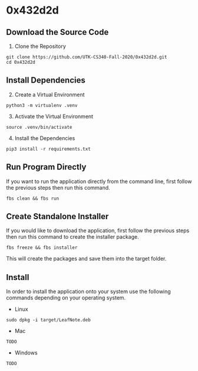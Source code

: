 # 0x432d2d


## Download the Source Code

1. Clone the Repository 
```
git clone https://github.com/UTK-CS340-Fall-2020/0x432d2d.git
cd 0x432d2d
```

## Install Dependencies

2. Create a Virtual Environment
```
python3 -m virtualenv .venv
```

3. Activate the Virtual Environment
```
source .venv/bin/activate
```

4. Install the Dependencies
```
pip3 install -r requirements.txt
```

## Run Program Directly
If you want to run the application directly from the command line, first follow the previous steps then run this command.
```
fbs clean && fbs run
```

## Create Standalone Installer
If you would like to download the application, first follow the previous steps then run this command to create the installer package. 
```
fbs freeze && fbs installer 
```
This will create the packages and save them into the target folder.

## Install
In order to install the application onto your system use the following commands depending on your operating system.

- Linux 
```
sudo dpkg -i target/LeafNote.deb
```

- Mac
```
TODO
```

- Windows
```
TODO
```
